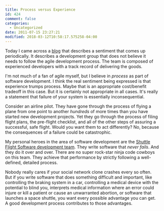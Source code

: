 ```yaml
---
title: Process versus Experience
id: 424
comment: false
categories:
  - Uncategorized
date: 2011-07-15 23:27:21
modified: 2018-03-12T10:58:17.575258-04:00
---
```


Today I came across a [blog](http://java.dzone.com/articles/agile-amateurs "Link to blog about developers not wanting to follow agile") that describes a sentiment that comes up periodically. It describes a development group that does not believe it needs to follow the agile development process. The team is composed of experienced developers with a track record of delivering the goods.

I'm not much of a fan of agile myself, but I believe in _process_ as part of software development. I think the real sentiment being expressed is that experience trumps process. Maybe that is an appropriate cost/benefit tradeoff in this case. But it is certainly not appropriate in all cases. It's really a statement that failure of your system is essentially inconsequential.

Consider an airline pilot. They have gone through the process of flying a plane from one point to another _hundreds_ of more times than you have started new development projects. Yet they go through the process of filing flight plans, the pre-flight checklist, and all of the other steps of assuring a successful, safe flight. Would you want them to act differently? No, because the consequences of a failure could be catastrophic.

My personal heroes in the area of software development are the [Shuttle Flight Software development team](http://www.fastcompany.com/magazine/06/writestuff.html "Link to article describing the shuttle flight software team"). They write software that _never fails_. And they do it over and over. There are no super rock-star ninja code cowboys on this team. They achieve that performance by strictly following a well-defined, detailed process.

Nobody really cares if your social network clone crashes every so often. But if you write software that does something difficult and important, like controlling the braking system in a car, controlling a medical device with the potential to blind you, interprets medical information where an error could injure or kill a patient or cause an unwarranted abortion, or software that launches a space shuttle, you want every possible advantage you can get. A good development process contributes to those advantages.